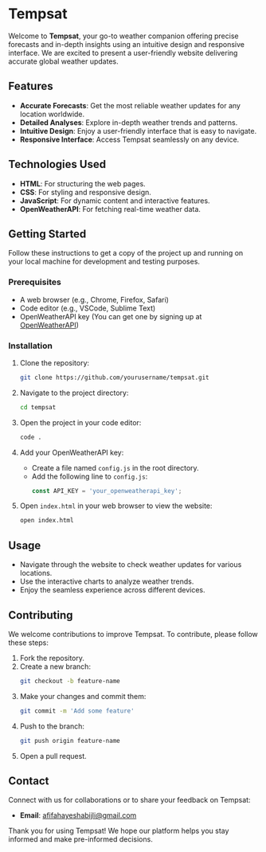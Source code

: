 # Tempsat

Welcome to **Tempsat**, your go-to weather companion offering precise forecasts and in-depth insights using an intuitive design and responsive interface. We are excited to present a user-friendly website delivering accurate global weather updates.

## Features
- **Accurate Forecasts**: Get the most reliable weather updates for any location worldwide.
- **Detailed Analyses**: Explore in-depth weather trends and patterns.
- **Intuitive Design**: Enjoy a user-friendly interface that is easy to navigate.
- **Responsive Interface**: Access Tempsat seamlessly on any device.

## Technologies Used
- **HTML**: For structuring the web pages.
- **CSS**: For styling and responsive design.
- **JavaScript**: For dynamic content and interactive features.
- **OpenWeatherAPI**: For fetching real-time weather data.

## Getting Started
Follow these instructions to get a copy of the project up and running on your local machine for development and testing purposes.

### Prerequisites
- A web browser (e.g., Chrome, Firefox, Safari)
- Code editor (e.g., VSCode, Sublime Text)
- OpenWeatherAPI key (You can get one by signing up at [OpenWeatherAPI](https://home.openweathermap.org/users/sign_up))

### Installation
1. Clone the repository:
    ```bash
    git clone https://github.com/yourusername/tempsat.git
    ```
2. Navigate to the project directory:
    ```bash
    cd tempsat
    ```
3. Open the project in your code editor:
    ```bash
    code .
    ```
4. Add your OpenWeatherAPI key:
    - Create a file named `config.js` in the root directory.
    - Add the following line to `config.js`:
        ```javascript
        const API_KEY = 'your_openweatherapi_key';
        ```

5. Open `index.html` in your web browser to view the website:
    ```bash
    open index.html
    ```

## Usage
- Navigate through the website to check weather updates for various locations.
- Use the interactive charts to analyze weather trends.
- Enjoy the seamless experience across different devices.

## Contributing
We welcome contributions to improve Tempsat. To contribute, please follow these steps:
1. Fork the repository.
2. Create a new branch:
    ```bash
    git checkout -b feature-name
    ```
3. Make your changes and commit them:
    ```bash
    git commit -m 'Add some feature'
    ```
4. Push to the branch:
    ```bash
    git push origin feature-name
    ```
5. Open a pull request.

## Contact
Connect with us for collaborations or to share your feedback on Tempsat:

- **Email**: afifahayeshabijli@gmail.com

Thank you for using Tempsat! We hope our platform helps you stay informed and make pre-informed decisions.
